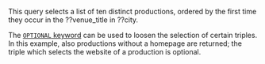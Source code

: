 This query selects a list of ten distinct productions, ordered by the first time they occur in the ??venue_title in ??city.

The [`OPTIONAL` keyword](http://www.w3.org/TR/sparql11-query/#optionals) can be used to loosen the selection of certain triples. In this example, also productions without a homepage are returned; the triple which selects the website of a production is optional.
